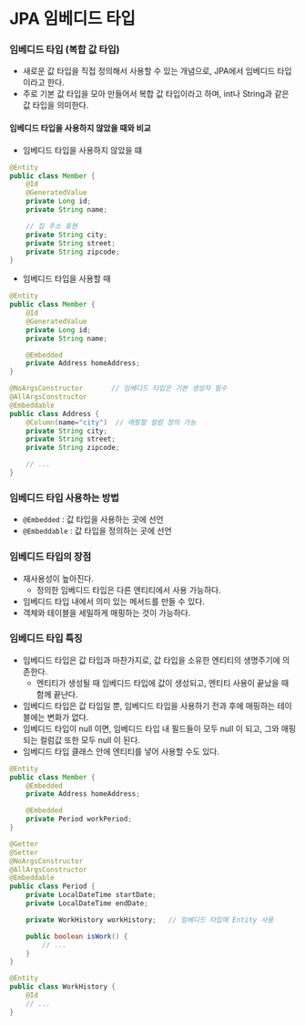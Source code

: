 # JPA 임베디드 타입
### 임베디드 타입 (복합 값 타입)
* 새로운 값 타입을 직접 정의해서 사용할 수 있는 개념으로, JPA에서 임베디드 타입이라고 한다.
* 주로 기본 값 타입을 모아 만들어서 복합 값 타입이라고 하며, int나 String과 같은 값 타입을 의미한다.

#### 임베디드 타입을 사용하지 않았을 때와 비교
* 임베디드 타입을 사용하지 않았을 떄
```java
@Entity
public class Member {
	@Id 
	@GeneratedValue
	private Long id;
	private String name;

	// 집 주소 표현
	private String city;
	private String street;
	private String zipcode;
}
```


* 임베디드 타입을 사용할 때
```java
@Entity
public class Member {
	@Id
	@GeneratedValue
	private Long id;
	private String name;

	@Embedded
	private Address homeAddress;
}
```
```java
@NoArgsConstructor       // 임베디드 타입은 기본 생성자 필수
@AllArgsConstructor
@Embeddable
public class Address {
	@Column(name="city")  // 매핑할 컬럼 정의 가능
	private String city;
	private String street;
	private String zipcode;

	// ...
}
```

### 임베디드 타입 사용하는 방법
* `@Embedded` : 값 타입을 사용하는 곳에 선언
* `@Embeddable` : 값 타입을 정의하는 곳에 선언

### 임베디드 타입의 장점
* 재사용성이 높아진다.
	* 정의한 임베디드 타입은 다른 엔티티에서 사용 가능하다.
* 임베디드 타입 내에서 의미 있는 메서드를 만들 수 있다.
* 객체와 테이블을 세밀하게 매핑하는 것이 가능하다.

### 임베디드 타입 특징
* 임베디드 타입은 값 타입과 마찬가지로, 값 타입을 소유한 엔티티의 생명주기에 의존한다.
	* 엔티티가 생성될 때 임베디드 타입에 값이 생성되고, 엔티티 사용이 끝났을 때 함께 끝난다.
* 임베디드 타입은 값 타입일 뿐, 임베디드 타입을 사용하기 전과 후에 매핑하는 테이블에는 변화가 없다.
* 임베디드 타입이 null 이면, 임베디드 타입 내 필드들이 모두 null 이 되고, 그와 매핑되는 컬럼값 또한 모두 null 이 된다.
* 임베디드 타입 클래스 안에 엔티티를 넣어 사용할 수도 있다.
```java
@Entity
public class Member {
	@Embedded
	private Address homeAddress;

	@Embedded
	private Period workPeriod;
}

@Getter
@Setter
@NoArgsConstructor
@AllArgsConstructor
@Embeddable
public class Period {
	private LocalDateTime startDate;
	private LocalDateTime endDate;

	private WorkHistory workHistory;   // 임베디드 타입에 Entity 사용

	public boolean isWork() {
		// ...
	}
}
```
```java
@Entity
public class WorkHistory {
	@Id
	// ...
}
```

